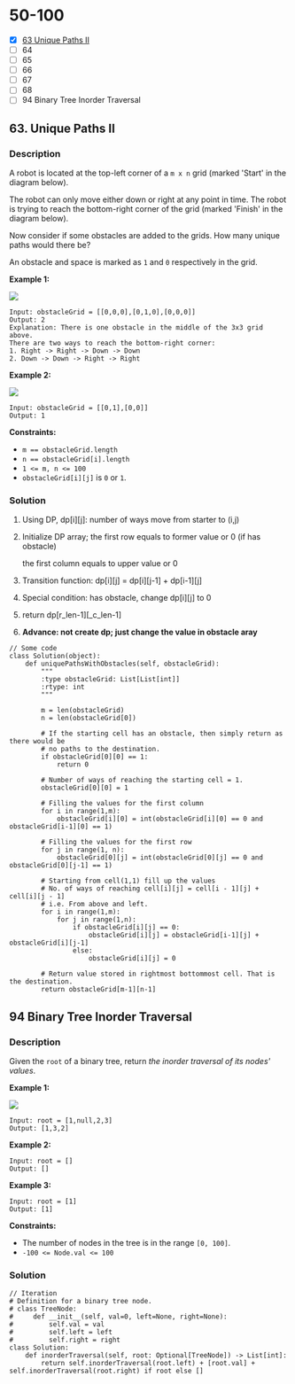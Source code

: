 # 50-100

* [x] [63 Unique Paths II](50-100.md#63.-unique-paths-ii)
* [ ] 64
* [ ] 65
* [ ] 66
* [ ] 67
* [ ] 68
* [ ] 94 Binary Tree Inorder Traversal

## 63. Unique Paths II

### Description

A robot is located at the top-left corner of a `m x n` grid (marked 'Start' in the diagram below).

The robot can only move either down or right at any point in time. The robot is trying to reach the bottom-right corner of the grid (marked 'Finish' in the diagram below).

Now consider if some obstacles are added to the grids. How many unique paths would there be?

An obstacle and space is marked as `1` and `0` respectively in the grid.

**Example 1:**

![](https://assets.leetcode.com/uploads/2020/11/04/robot1.jpg)

```
Input: obstacleGrid = [[0,0,0],[0,1,0],[0,0,0]]
Output: 2
Explanation: There is one obstacle in the middle of the 3x3 grid above.
There are two ways to reach the bottom-right corner:
1. Right -> Right -> Down -> Down
2. Down -> Down -> Right -> Right
```

**Example 2:**

![](https://assets.leetcode.com/uploads/2020/11/04/robot2.jpg)

```
Input: obstacleGrid = [[0,1],[0,0]]
Output: 1
```

**Constraints:**

* `m == obstacleGrid.length`
* `n == obstacleGrid[i].length`
* `1 <= m, n <= 100`
* `obstacleGrid[i][j]` is `0` or `1`.

### Solution

1. Using DP, dp\[i]\[j]: number of ways move from starter to (i,j)
2.  Initialize DP array; the first row equals to former value or 0 (if has obstacle)

    the first column equals to upper value or 0
3. Transition function: dp\[i]\[j] = dp\[i]\[j-1] + dp\[i-1]\[j]
4. Special condition: has obstacle, change dp\[i]\[j] to 0
5. return dp\[r\_len-1]\[\_c\_len-1]
6. **Advance: not create dp; just change the value in obstacle aray**

```
// Some code
class Solution(object):
    def uniquePathsWithObstacles(self, obstacleGrid):
        """
        :type obstacleGrid: List[List[int]]
        :rtype: int
        """

        m = len(obstacleGrid)
        n = len(obstacleGrid[0])

        # If the starting cell has an obstacle, then simply return as there would be
        # no paths to the destination.
        if obstacleGrid[0][0] == 1:
            return 0

        # Number of ways of reaching the starting cell = 1.
        obstacleGrid[0][0] = 1

        # Filling the values for the first column
        for i in range(1,m):
            obstacleGrid[i][0] = int(obstacleGrid[i][0] == 0 and obstacleGrid[i-1][0] == 1)

        # Filling the values for the first row        
        for j in range(1, n):
            obstacleGrid[0][j] = int(obstacleGrid[0][j] == 0 and obstacleGrid[0][j-1] == 1)

        # Starting from cell(1,1) fill up the values
        # No. of ways of reaching cell[i][j] = cell[i - 1][j] + cell[i][j - 1]
        # i.e. From above and left.
        for i in range(1,m):
            for j in range(1,n):
                if obstacleGrid[i][j] == 0:
                    obstacleGrid[i][j] = obstacleGrid[i-1][j] + obstacleGrid[i][j-1]
                else:
                    obstacleGrid[i][j] = 0

        # Return value stored in rightmost bottommost cell. That is the destination.            
        return obstacleGrid[m-1][n-1]
```

## 94 Binary Tree Inorder Traversal

### Description



Given the `root` of a binary tree, return _the inorder traversal of its nodes' values_.

&#x20;

**Example 1:**

![](https://assets.leetcode.com/uploads/2020/09/15/inorder\_1.jpg)

```
Input: root = [1,null,2,3]
Output: [1,3,2]
```

**Example 2:**

```
Input: root = []
Output: []
```

**Example 3:**

```
Input: root = [1]
Output: [1]
```

&#x20;

**Constraints:**

* The number of nodes in the tree is in the range `[0, 100]`.
* `-100 <= Node.val <= 100`

### Solution

```
// Iteration
# Definition for a binary tree node.
# class TreeNode:
#     def __init__(self, val=0, left=None, right=None):
#         self.val = val
#         self.left = left
#         self.right = right
class Solution:
    def inorderTraversal(self, root: Optional[TreeNode]) -> List[int]:
        return self.inorderTraversal(root.left) + [root.val] + self.inorderTraversal(root.right) if root else []
```

